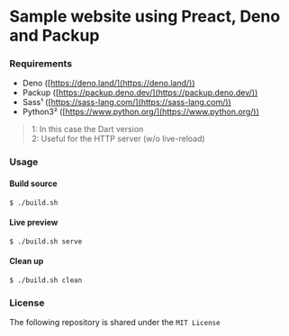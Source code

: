 # Sample website using Preact, Deno and Packup
### Requirements
* Deno ([https://deno.land/](https://deno.land/))
* Packup ([https://packup.deno.dev/](https://packup.deno.dev/))
* Sass¹ ([https://sass-lang.com/](https://sass-lang.com/))
* Python3² ([https://www.python.org/](https://www.python.org/))

> 1: In this case the Dart version  
> 2: Useful for the HTTP server (w/o live-reload)

### Usage
#### Build source
```shell
$ ./build.sh
```

#### Live preview
```shell
$ ./build.sh serve
```

#### Clean up
```shell
$ ./build.sh clean
```

### License
The following repository is shared under the `MIT License`

